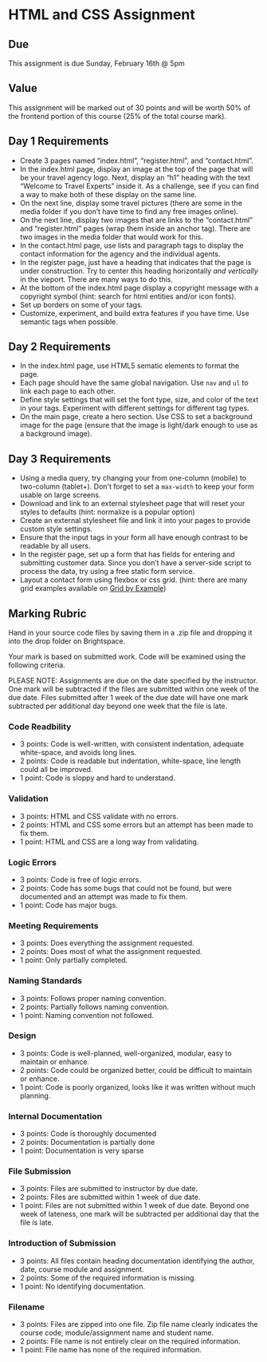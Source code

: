 # HTML and CSS Assignment
## Due
This assignment is due Sunday, February 16th @ 5pm

## Value
This assignment will be marked out of 30 points and will be worth 50% of the frontend portion of this course (25% of the total course mark).

## Day 1 Requirements
- Create 3 pages named “index.html”, “register.html”, and “contact.html”.
- In the index.html page, display an image at the top of the page that will be your travel agency logo. Next, display an “h1” heading with the text “Welcome to Travel Experts” inside it. As a challenge, see if you can find a way to make both of these display on the same line.
- On the next line, display some travel pictures (there are some in the media folder if you don’t have time to find any free images online).
- On the next line, display two images that are links to the “contact.html” and “register.html” pages (wrap them inside an anchor tag). There are two images in the media folder that would work for this.
- In the contact.html page, use lists and paragraph tags to display the contact information for the agency and the individual agents.
- In the register page, just have a heading that indicates that the page is under construction. Try to center this heading horizontally *and vertically* in the vieport. There are many ways to do this.
- At the bottom of the index.html page display a copyright message with a copyright symbol (hint: search for html entities and/or icon fonts).
- Set up borders on some of your tags.
- Customize, experiment, and build extra features if you have time. Use semantic tags when possible.

## Day 2 Requirements
- In the index.html page, use HTML5 sematic elements to format the page. 
- Each page should have the same global navigation. Use `nav` and `ul` to link each page to each other.
- Define style settings that will set the font type, size, and color of the text in your tags. Experiment with different settings for different tag types.
- On the main page, create a hero section. Use CSS to set a background image for the page (ensure that the image is light/dark enough to use as a background image).

## Day 3 Requirements
- Using a media query, try changing your from one-column (mobile) to two-column (tablet+). Don't forget to set a `max-width` to keep your form usable on large screens.
- Download and link to an external stylesheet page that will reset your styles to defaults (hint: normalize is a popular option)
- Create an external stylesheet file and link it into your pages to provide custom style settings.
- Ensure that the input tags in your form all have enough contrast to be readable by all users.
- In the register page, set up a form that has fields for entering and submitting customer data. Since you don’t have a server-side script to process the data, try using a free static form service.
- Layout a contact form using flexbox or css grid. (hint: there are many grid examples available on [Grid by Example](https://gridbyexample.com/))


## Marking Rubric
Hand in your source code files by saving them in a .zip file and dropping it into the drop folder on Brightspace.

Your mark is based on submitted work. Code will be examined using the following criteria.

PLEASE NOTE: Assignments are due on the date specified by the instructor. One mark will be subtracted if the files are submitted within one week of the due date. Files submitted after 1 week of the due date will have one mark subtracted per additional day beyond one week that the file is late.

### Code Readbility
- 3 points: Code is well-written, with consistent indentation, adequate white-space, and avoids long lines.
- 2 points: Code is readable but indentation, white-space, line length could all be improved.
- 1 point: Code is sloppy and hard to understand.

### Validation
- 3 points: HTML and CSS validate with no errors.
- 2 points: HTML and CSS some errors but an attempt has been made to fix them.
- 1 point: HTML and CSS are a long way from validating.

### Logic Errors
- 3 points: Code is free of logic errors.
- 2 points: Code has some bugs that could not be found, but were documented and an attempt was made to fix them.
- 1 point: Code has major bugs.

### Meeting Requirements
- 3 points: Does everything the assignment requested.
- 2 points: Does most of what the assignment requested.
- 1 point: Only partially completed.

### Naming Standards
- 3 points: Follows proper naming convention.
- 2 points: Partially follows naming convention.
- 1 point: Naming convention not followed.

### Design
- 3 points: Code is well-planned, well-organized, modular, easy to maintain or enhance.
- 2 points: Code could be organized better, could be difficult to maintain or enhance.
- 1 point: Code is poorly organized, looks like it was written without much planning.

### Internal Documentation
- 3 points: Code is thoroughly documented
- 2 points: Documentation is partially done
- 1 point: Documentation is very sparse

### File Submission
- 3 points: Files are submitted to instructor by due date.
- 2 points: Files are submitted within 1 week of due date.
- 1 point: Files are not submitted within 1 week of due date. Beyond one week of lateness, one mark will be subtracted per additional day that the file is late.

### Introduction of Submission
- 3 points: All files contain heading documentation identifying the author, date, course module and assignment.
- 2 points: Some of the required information is missing.
- 1 point: No identifying documentation.

### Filename
- 3 points: Files are zipped into one file. Zip file name clearly indicates the course code, module/assignment name and student name.
- 2 points: File name is not entirely clear on the required information.
- 1 point: File name has none of the required information.